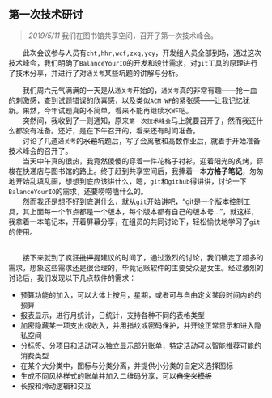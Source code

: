 ## 第一次技术研讨

> *2019/5/11* 我们在图书馆共享空间，召开了第一次技术峰会。

&emsp;&emsp;此次会议参与人员有`cht,hhr,wcf,zxq,ycy`，开发组人员全部到场，通过这次技术峰会，我们明确了`BalanceYourIO`的开发和设计需求，对`git`工具的原理进行了技术分享，并进行了对`通关考`某些坑题的讲解与分析。

&emsp;&emsp;我们周六元气满满的一天是从`通关考`开始的，`通关考`真的非常有趣——抢一血的刺激感，查到试题错误的欣喜感，以及类似`ACM WF`的紧张感——让我记忆犹新。果然，今年试题真的不简单，看来不能再继续水`WF`吧。
<br/>&emsp;&emsp;突然间，我收到了一则通知，原来`第一次技术峰会`马上就要召开了，然而我还什么都没有准备。还好，是在下午召开的，看来还有时间准备。
<br/>&emsp;&emsp;讨论了几道`通关考`的~~水题~~坑题后，写了会离散和高数作业后，就着手开始准备技术峰会的召开了。
<br/>&emsp;&emsp;当天中午真的很热，我竟然傻傻的穿着一件花格子衬衫，迎着阳光的炙烤，穿梭在快递店与图书馆的路上。终于赶到共享空间后，我捧着一本**方格子笔记**，匆匆地开始乱填乱画，想想到底应该讲什么，嗯，`git`和`github`得讲讲，讨论一下`BalanceYourIO`的需求，还要唠唠嗑什么的。
<br/>&emsp;&emsp;然而我还是想不好到底讲什么，就从`git`开始讲吧，“git是一个版本控制工具，其上面每一个节点都是一个版本，每个版本都有自己的版本号...”，就这样，我拿着一本笔记本，开着屏幕分享，在组员的共同讨论下，轻松愉快地学习了`git`的使用。

<br/>&emsp;&emsp;接下来就到了疯狂~~批评~~提建议的时间了，通过激烈的讨论，我们确定了超多的需求，想象这些需求还是很合理的，毕竟记账软件的主要受众是女生。经过激烈的讨论后，我们发现以下几点软件的需求：

- 预算功能的加入，可以大体上按月，星期，或者可与自由定义某段时间内的的预算
- 报表显示，进行月统计，日统计，支持各种不同的表格类型
- 加密隐藏某一项支出或收入，并用指纹或密码保护，并开设正常显示和进入隐私空间
- 分标签、分项目和活动可以独立显示部分账单，特定活动可以智能推荐可能的消费类型
- 在某个大分类中，图标与分类分离，并提供小分类的自定义选择图标
- 生成不同风格样式的账单并加入二维码分享，可以~~自定义模板~~
- 长按和滑动逻辑和交互